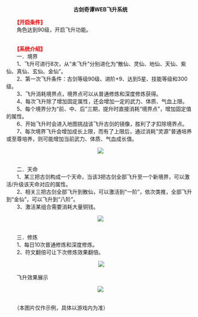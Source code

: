 <p style="TEXT-ALIGN: center"><b>古剑奇谭WEB飞升系统</b></p> 

<p>　　<span style="COLOR: #ff0000"><strong>【开启条件】<br/></strong></span>　　角色达到90级，开启飞升功能。</p><p><br/>　<span style="COLOR: #ff0000">　<strong>【系统介绍】<br/></strong></span>　　一．境界<br/>　　1、飞升可进行8次，从“未飞升”分别进化为“散仙、灵仙、地仙、天仙、紫仙、真仙、玄仙、金仙”。<br/>　　2、第一次飞升条件：古剑等级90级、进阶+9、达到5星、技能等级和300级。<br/>　　3、飞升消耗境界点，境界点可以从普通修炼和深度修炼获得。<br/>　　4、每次飞升除了增加固定属性，还会增加一定的武力、体质、气血上限。<br/>　　5、每个境界分为“前、中、后”三期，提升时直接消耗“境界点”，增加固定值的属性。<br/>　　6、开始飞升时会进入地图挑战该飞升古剑的镜像，胜利了才扣除境界点。<br/>　　7、每次境界飞升会增加成长上限，而有了上限后，通过消耗“灵源”普通培养或至尊培养，则可能增加当前武力、体质、气血成长值。</p><p style="TEXT-ALIGN: center"><img src="http://dev.36b.me/current/gjqt/img/resource/307-1.jpg"/></p><p><br/>　　二．天命<br/>　　1、某三把古剑构成一个天命，当该3把古剑全部飞升至一个新境界，可以激活/升级该天命对应的属性。<br/>　　2、相关三把古剑全部飞升到散仙，可以激活到“一阶”，依次类推，全部飞升到“金仙”，可以飞升到“八阶”。<br/>　　3、激活某组合需要消耗大量铜钱。</p><p style="TEXT-ALIGN: center"><img src="http://dev.36b.me/current/gjqt/img/resource/307-2.jpg"/></p><p><br/>　　三．修炼<br/>　　1、每日10次普通修炼和深度修炼。<br/>　　2、符文翻倍可让下次修炼效果翻倍。<br/></p><p style="TEXT-ALIGN: center">&nbsp;<img src="http://dev.36b.me/current/gjqt/img/resource/307-3.jpg"/></p><p>　　飞升效果展示</p><p style="TEXT-ALIGN: center"><img src="http://dev.36b.me/current/gjqt/img/resource/307-4.jpg"/></p><p><br/>　　（本图片仅作示例，具体以游戏内为准）</p>